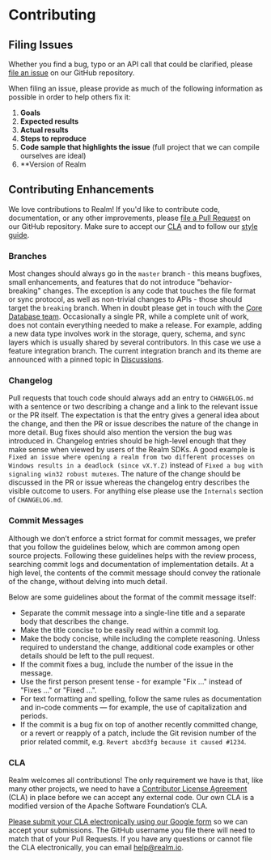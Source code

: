 # Contributing

## Filing Issues

Whether you find a bug, typo or an API call that could be clarified, please [file an issue](https://github.com/realm/realm-core/issues) on our GitHub repository.

When filing an issue, please provide as much of the following information as possible in order to help others fix it:

1. **Goals**
2. **Expected results**
3. **Actual results**
4. **Steps to reproduce**
5. **Code sample that highlights the issue** (full project that we can compile ourselves are ideal)
6. **Version of Realm


## Contributing Enhancements

We love contributions to Realm! If you'd like to contribute code, documentation, or any other improvements, please [file a Pull Request](https://github.com/realm/realm-core/pulls) on our GitHub repository. Make sure to accept our [CLA](#cla) and to follow our [style guide](doc/development/coding_style_guide.cpp).

### Branches

Most changes should always go in the `master` branch - this means bugfixes, small enhancements, and features that do not introduce "behavior-breaking" changes. The exception is any code that touches the file format or sync protocol, as well as non-trivial changes to APIs - those should target the `breaking` branch. When in doubt please get in touch with the [Core Database team](https://github.com/orgs/realm/teams/core-database).
Occasionally a single PR, while a complete unit of work, does not contain everything needed to make a release. For example, adding a new data type involves work in the storage, query, schema, and sync layers which is usually shared by several contributors. In this case we use a feature integration branch. The current integration branch and its theme are announced with a pinned topic in [Discussions](https://github.com/realm/realm-core/discussions).

### Changelog

Pull requests that touch code should always add an entry to `CHANGELOG.md` with a sentence or two describing a change and a link to the relevant issue or the PR itself. The expectation is that the entry gives a general idea about the change, and then the PR or issue describes the nature of the change in more detail. Bug fixes should also mention the version the bug was introduced in.
Changelog entries should be high-level enough that they make sense when viewed by users of the Realm SDKs. A good example is `Fixed an issue where opening a realm from two different processes on Windows results in a deadlock (since vX.Y.Z)` instead of `Fixed a bug with signaling win32 robust mutexes`. The nature of the change should be discussed in the PR or issue whereas the changelog entry describes the visible outcome to users. For anything else please use the `Internals` section of `CHANGELOG.md`.

### Commit Messages

Although we don’t enforce a strict format for commit messages, we prefer that you follow the guidelines below, which are common among open source projects. Following these guidelines helps with the review process, searching commit logs and documentation of implementation details. At a high level, the contents of the commit message should convey the rationale of the change, without delving into much detail.

Below are some guidelines about the format of the commit message itself:

* Separate the commit message into a single-line title and a separate body that describes the change.
* Make the title concise to be easily read within a commit log.
* Make the body concise, while including the complete reasoning. Unless required to understand the change, additional code examples or other details should be left to the pull request.
* If the commit fixes a bug, include the number of the issue in the message.
* Use the first person present tense - for example "Fix …" instead of "Fixes …" or "Fixed …".
* For text formatting and spelling, follow the same rules as documentation and in-code comments — for example, the use of capitalization and periods.
* If the commit is a bug fix on top of another recently committed change, or a revert or reapply of a patch, include the Git revision number of the prior related commit, e.g. `Revert abcd3fg because it caused #1234`.

### CLA

Realm welcomes all contributions! The only requirement we have is that, like many other projects, we need to have a [Contributor License Agreement](https://en.wikipedia.org/wiki/Contributor_License_Agreement) (CLA) in place before we can accept any external code. Our own CLA is a modified version of the Apache Software Foundation’s CLA.

[Please submit your CLA electronically using our Google form](https://docs.google.com/forms/d/e/1FAIpQLSeQ9ROFaTu9pyrmPhXc-dEnLD84DbLuT_-tPNZDOL9J10tOKQ/viewform) so we can accept your submissions. The GitHub username you file there will need to match that of your Pull Requests. If you have any questions or cannot file the CLA electronically, you can email <help@realm.io>.
